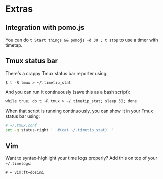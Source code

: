 # Extras

## Integration with pomo.js

You can do `t Start things && pomojs -d 30 ; t stop` to use a timer with 
timetap.

## Tmux status bar

There's a crappy Tmux status bar reporter using:

    $ t -R tmux > ~/.timetip_stat

And you can run it continuously (save this as a bash script):

    while true; do t -R tmux > ~/.timetip_stat; sleep 30; done

When that script is running continuously, you can show it in your Tmux status 
bar using:

~~~ sh
# ~/.tmux.conf
set -g status-right '  #(cat ~/.timetip_stat)  '
~~~

## Vim

Want to syntax-highlight your time logs properly? Add this on top of your 
`~/.timelogs`:

    # = vim:ft=dosini

